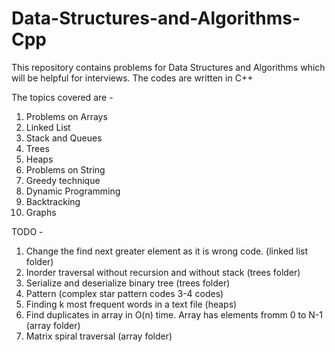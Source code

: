 # Data-Structures-and-Algorithms-Cpp
This repository contains problems for Data Structures and Algorithms which will be helpful for interviews. The codes are written in C++

The topics covered are - 
1. Problems on Arrays
2. Linked List
3. Stack and Queues
4. Trees
5. Heaps
6. Problems on String
7. Greedy technique
8. Dynamic Programming
9. Backtracking
10. Graphs


TODO - 
1. Change the find next greater element as it is wrong code. (linked list folder)
2. Inorder traversal without recursion and without stack (trees folder)
3. Serialize and deserialize binary tree (trees folder)
4. Pattern (complex star pattern codes 3-4 codes)
5. Finding k most frequent words in a text file (heaps)
6. Find duplicates in array in O(n) time. Array has elements fromm 0 to N-1 (array folder)
7. Matrix spiral traversal (array folder)
